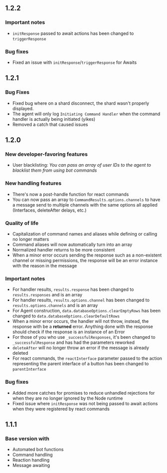 1.2.2
-
### **Important notes**

- `initResponse` passed to await actions has been changed to `triggerResponse`

### **Bug fixes**

- Fixed an issue with `initResponse`/`triggerResponse` for Awaits

1.2.1
-
### **Bug Fixes**

- Fixed bug where on a shard disconnect, the shard wasn't properly displayed.
- The agent will only log `Initiating Command Handler` when the command handler is actually being initiated (yikes)
- Removed a catch that caused issues

1.2.0
-
### **New developer-favoring features**

- User blacklisting: *You can pass an array of user IDs to the agent to blacklist them from using bot commands*

### **New handling features**

- There's now a post-handle function for react commands
- You can now pass an array to `CommandResults.options.channels` to have a message send to multiple channels with the same options all applied (Interfaces, deleteAfter delays, etc.)

### **Quality of life**

- Capitalization of command names and aliases while defining or calling no longer matters
- Command aliases will now automatically turn into an array
- Normalized handler returns to be more consistent
- When a minor error occurs sending the response such as a non-existent channel or missing permissions, the response will be an error instance with the reason in the message

### **Important notes**

- For handler results, `results.response` has been changed to `results.responses` and is an array
- For handler results, `results.options.channel` has been changed to `results.options.channels` and is an array
- For Agent construction, `data.databaseOptions.clearEmptyRows` has been changed to `data.databaseOptions.clearDefaultRows`
- When a minor error occurs, the handler will not throw, instead, the response with be a **returned** error. Anything done with the response should check if the response is an instance of an Error
- For those of you who use `_successfulResponses`, it's been changed to `_successfulResponse` and has had the parameters reworked
- `deleteAfter` will no longer throw an error if the message is already deleted
- For react commands, the `reactInterface` parameter passed to the action representing the parent interface of a button has been changed to `parentInterface`

### **Bug fixes**

- Added more catches for promises to reduce unhandled rejections for when they are no longer ignored by the Node runtime
- Fixed issue where `initResponse` was not being passed to await actions when they were registered by react commands

1.1.1
-
### **Base version with**

- Automated bot functions
- Command handling
- Reaction handling
- Message awaiting